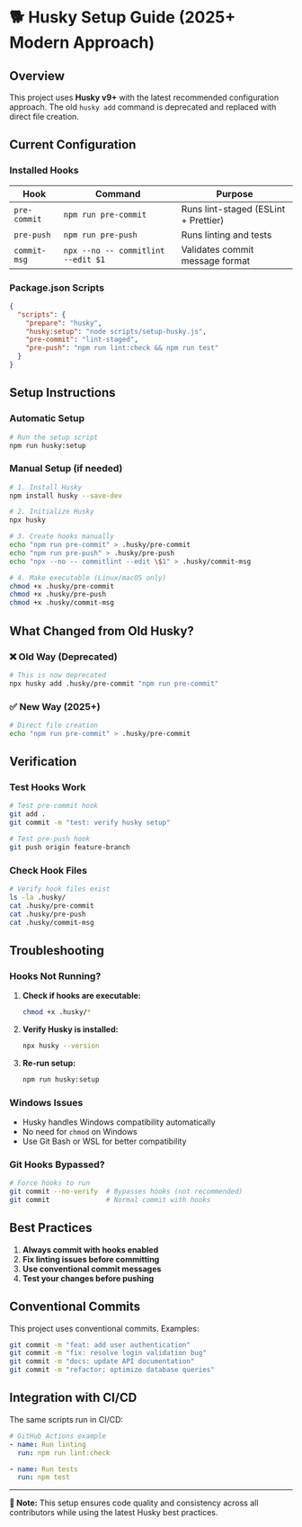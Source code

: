 # 🐕 Husky Setup Guide (2025+ Modern Approach)

## Overview

This project uses **Husky v9+** with the latest recommended configuration approach. The old `husky add` command is deprecated and replaced with direct file creation.

## Current Configuration

### Installed Hooks

| Hook | Command | Purpose |
|------|---------|---------|
| `pre-commit` | `npm run pre-commit` | Runs lint-staged (ESLint + Prettier) |
| `pre-push` | `npm run pre-push` | Runs linting and tests |
| `commit-msg` | `npx --no -- commitlint --edit $1` | Validates commit message format |

### Package.json Scripts

```json
{
  "scripts": {
    "prepare": "husky",
    "husky:setup": "node scripts/setup-husky.js",
    "pre-commit": "lint-staged",
    "pre-push": "npm run lint:check && npm run test"
  }
}
```

## Setup Instructions

### Automatic Setup

```bash
# Run the setup script
npm run husky:setup
```

### Manual Setup (if needed)

```bash
# 1. Install Husky
npm install husky --save-dev

# 2. Initialize Husky
npx husky

# 3. Create hooks manually
echo "npm run pre-commit" > .husky/pre-commit
echo "npm run pre-push" > .husky/pre-push
echo "npx --no -- commitlint --edit \$1" > .husky/commit-msg

# 4. Make executable (Linux/macOS only)
chmod +x .husky/pre-commit
chmod +x .husky/pre-push
chmod +x .husky/commit-msg
```

## What Changed from Old Husky?

### ❌ Old Way (Deprecated)
```bash
# This is now deprecated
npx husky add .husky/pre-commit "npm run pre-commit"
```

### ✅ New Way (2025+)
```bash
# Direct file creation
echo "npm run pre-commit" > .husky/pre-commit
```

## Verification

### Test Hooks Work

```bash
# Test pre-commit hook
git add .
git commit -m "test: verify husky setup"

# Test pre-push hook
git push origin feature-branch
```

### Check Hook Files

```bash
# Verify hook files exist
ls -la .husky/
cat .husky/pre-commit
cat .husky/pre-push
cat .husky/commit-msg
```

## Troubleshooting

### Hooks Not Running?

1. **Check if hooks are executable:**
   ```bash
   chmod +x .husky/*
   ```

2. **Verify Husky is installed:**
   ```bash
   npx husky --version
   ```

3. **Re-run setup:**
   ```bash
   npm run husky:setup
   ```

### Windows Issues

- Husky handles Windows compatibility automatically
- No need for `chmod` on Windows
- Use Git Bash or WSL for better compatibility

### Git Hooks Bypassed?

```bash
# Force hooks to run
git commit --no-verify  # Bypasses hooks (not recommended)
git commit              # Normal commit with hooks
```

## Best Practices

1. **Always commit with hooks enabled**
2. **Fix linting issues before committing**
3. **Use conventional commit messages**
4. **Test your changes before pushing**

## Conventional Commits

This project uses conventional commits. Examples:

```bash
git commit -m "feat: add user authentication"
git commit -m "fix: resolve login validation bug"
git commit -m "docs: update API documentation"
git commit -m "refactor: optimize database queries"
```

## Integration with CI/CD

The same scripts run in CI/CD:

```yaml
# GitHub Actions example
- name: Run linting
  run: npm run lint:check

- name: Run tests
  run: npm test
```

---

**📝 Note:** This setup ensures code quality and consistency across all contributors while using the latest Husky best practices.
